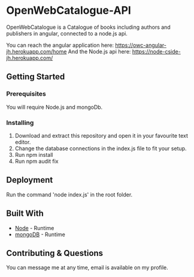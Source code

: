 # OpenWebCatalogue-API

OpenWebCatalogue is a Catalogue of books including authors and publishers in angular, connected to a node.js api.

You can reach the angular application here: https://owc-angular-jh.herokuapp.com/home
And the Node.js api here: https://node-cside-jh.herokuapp.com/

## Getting Started

### Prerequisites

You will require Node.js and mongoDb.

### Installing

1. Download and extract this repository and open it in your favourite text editor.
2. Change the database connections in the index.js file to fit your setup.
3. Run npm install
4. Run npm audit fix

## Deployment

Run the command 'node index.js' in the root folder.

## Built With

* [Node](https://nodejs.org/en/) - Runtime
* [mongoDB](https://www.mongodb.com/) - Runtime

## Contributing & Questions

You can message me at any time, email is available on my profile.
